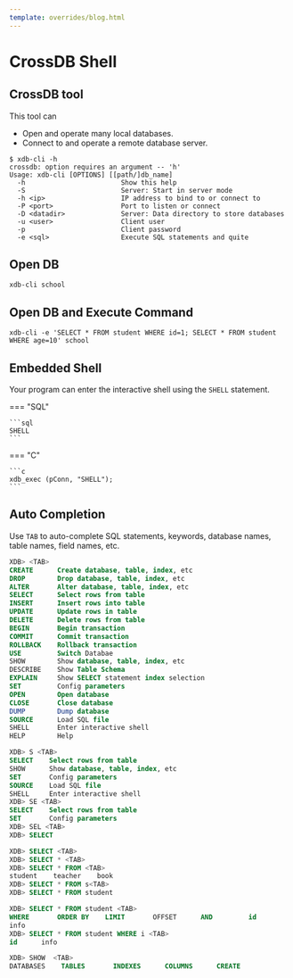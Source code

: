 ```yaml
---
template: overrides/blog.html
---
```


# CrossDB Shell

## CrossDB tool

This tool can

- Open and operate many local databases.
- Connect to and operate a remote database server.

<!--
- Work as standalone database server
-->

```
$ xdb-cli -h
crossdb: option requires an argument -- 'h'
Usage: xdb-cli [OPTIONS] [[path/]db_name]
  -h                        Show this help
  -S                        Server: Start in server mode
  -h <ip>                   IP address to bind to or connect to
  -P <port>                 Port to listen or connect
  -D <datadir>              Server: Data directory to store databases
  -u <user>                 Client user
  -p              			Client password
  -e <sql>                  Execute SQL statements and quite
```

## Open DB

```
xdb-cli school
```

## Open DB and Execute Command

```
xdb-cli -e 'SELECT * FROM student WHERE id=1; SELECT * FROM student WHERE age=10' school
```

## Embedded Shell

Your program can enter the interactive shell using the `SHELL` statement.

=== "SQL"

	```sql
	SHELL
	```

=== "C"

	```c
	xdb_exec (pConn, "SHELL");
	```

## Auto Completion

Use `TAB` to auto-complete SQL statements, keywords, database names, table names, field names, etc.

```sql
XDB> <TAB>
CREATE      Create database, table, index, etc
DROP        Drop database, table, index, etc
ALTER       Alter database, table, index, etc
SELECT      Select rows from table
INSERT      Insert rows into table
UPDATE      Update rows in table
DELETE      Delete rows from table
BEGIN       Begin transaction
COMMIT      Commit transaction
ROLLBACK    Rollback transaction
USE         Switch Databae
SHOW        Show database, table, index, etc
DESCRIBE    Show Table Schema
EXPLAIN     Show SELECT statement index selection
SET         Config parameters
OPEN        Open database
CLOSE       Close database
DUMP        Dump database
SOURCE      Load SQL file
SHELL       Enter interactive shell
HELP        Help
```

```sql
XDB> S <TAB>
SELECT    Select rows from table
SHOW      Show database, table, index, etc
SET       Config parameters
SOURCE    Load SQL file
SHELL     Enter interactive shell
XDB> SE <TAB>
SELECT    Select rows from table
SET       Config parameters
XDB> SEL <TAB>
XDB> SELECT
```

```sql
XDB> SELECT <TAB>
XDB> SELECT * <TAB>
XDB> SELECT * FROM <TAB>
student    teacher    book
XDB> SELECT * FROM s<TAB>
XDB> SELECT * FROM student
```

```sql
XDB> SELECT * FROM student <TAB>
WHERE       ORDER BY    LIMIT       OFFSET      AND         id          name        age         class       score
info
XDB> SELECT * FROM student WHERE i <TAB>
id      info
```

```sql
XDB> SHOW  <TAB>
DATABASES    TABLES       INDEXES      COLUMNS      CREATE
```
